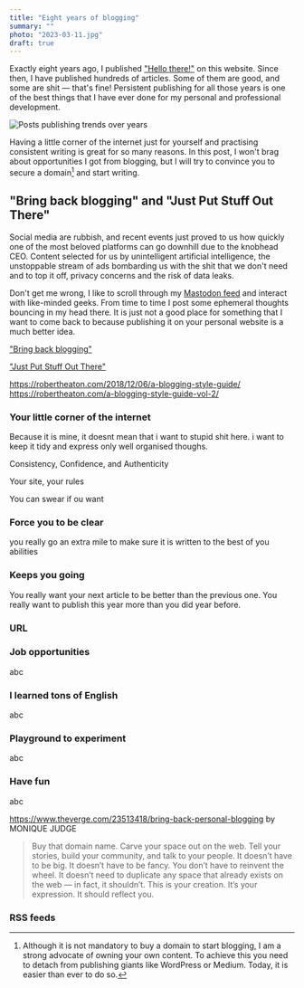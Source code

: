 ```yaml
---
title: "Eight years of blogging"
summary: ""
photo: "2023-03-11.jpg"
draft: true
---
```


Exactly eight years ago, I published ["Hello there!"](/hello-there/) on this website. Since then, I have published hundreds of articles. Some of them are good, and some are shit — that's fine! Persistent publishing for all those years is one of the best things that I have ever done for my personal and professional development.

![Posts publishing trends over years](/photos/2023-03-11-1.jpg)

Having a little corner of the internet just for yourself and practising consistent writing is great for so many reasons. In this post, I won't brag about opportunities I got from blogging, but I will try to convince you to secure a domain[^1] and start writing.

[^1]: Although it is not mandatory to buy a domain to start blogging, I am a strong advocate of owning your own content. To achieve this you need to detach from publishing giants like WordPress or Medium. Today, it is easier than ever to do so.

## "Bring back blogging" and "Just Put Stuff Out There"

Social media are rubbish, and recent events just proved to us how quickly one of the most beloved platforms can go downhill due to the knobhead CEO. Content selected for us by unintelligent artificial intelligence, the unstoppable stream of ads bombarding us with the shit that we don't need and to top it off, privacy concerns and the risk of data leaks.

Don't get me wrong, I like to scroll through my [Mastodon feed](https://mastodon.social/@pawelgrzybek) and interact with like-minded geeks. From time to time I post some ephemeral thoughts bouncing in my head there. It is just not a good place for something that I want to come back to because publishing it on your personal website is a much better idea.

["Bring back blogging"](https://www.theverge.com/23513418/bring-back-personal-blogging)

["Just Put Stuff Out There"](https://matthiasott.com/notes/just-put-stuff-out-there)

https://robertheaton.com/2018/12/06/a-blogging-style-guide/
https://robertheaton.com/a-blogging-style-guide-vol-2/

### Your little corner of the internet

Because it is mine, it doesnt mean that i want to stupid shit here. i want to keep it tidy and express only well organised thoughs.

Consistency, Confidence, and Authenticity

Your site, your rules

You can swear if ou want

### Force you to be clear

you really go an extra mile to make sure it is written to the best of you abilities

### Keeps you going

You really want your next article to be better than the previous one. You really want to publish this year more than you did year before.

### URL


### Job opportunities

abc

### I learned tons of English

abc

### Playground to experiment

abc

### Have fun

abc

https://www.theverge.com/23513418/bring-back-personal-blogging by MONIQUE JUDGE

> Buy that domain name. Carve your space out on the web. Tell your stories, build your community, and talk to your people. It doesn’t have to be big. It doesn’t have to be fancy. You don’t have to reinvent the wheel. It doesn’t need to duplicate any space that already exists on the web — in fact, it shouldn’t. This is your creation. It’s your expression. It should reflect you. 

### RSS feeds
